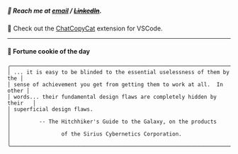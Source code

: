 ##### :calling: Reach me at **[email](mailto:johannes@stenmark.in)** ***/*** **[~~LinkedIn~~](https://www.linkedin.com/in/johannes-stenmark)**.
:feet: Check out the [ChatCopyCat](https://github.com/jstenmark/ChatCopyCat) extension for VSCode.

---
#### :cookie: Fortune cookie of the day
```smalltalk
╭──────────────────────────────────────────────────────────────────────────╮
│ ... it is easy to be blinded to the essential uselessness of them by the │
│ sense of achievement you get from getting them to work at all.  In other │
│ words... their fundamental design flaws are completely hidden by their   │
│ superficial design flaws.                                                │
│         -- The Hitchhiker's Guide to the Galaxy, on the products         │
│                of the Sirius Cybernetics Corporation.                    │
╰──────────────────────────────────────────────────────────────────────────╯
```
